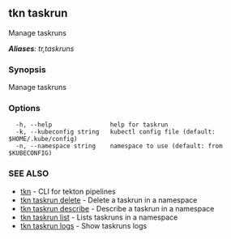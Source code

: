 ## tkn taskrun

Manage taskruns

***Aliases**: tr,taskruns*

### Synopsis

Manage taskruns

### Options

```
  -h, --help                help for taskrun
  -k, --kubeconfig string   kubectl config file (default: $HOME/.kube/config)
  -n, --namespace string    namespace to use (default: from $KUBECONFIG)
```

### SEE ALSO

* [tkn](tkn.md)	 - CLI for tekton pipelines
* [tkn taskrun delete](tkn_taskrun_delete.md)	 - Delete a taskrun in a namespace
* [tkn taskrun describe](tkn_taskrun_describe.md)	 - Describe a taskrun in a namespace
* [tkn taskrun list](tkn_taskrun_list.md)	 - Lists taskruns in a namespace
* [tkn taskrun logs](tkn_taskrun_logs.md)	 - Show taskruns logs

